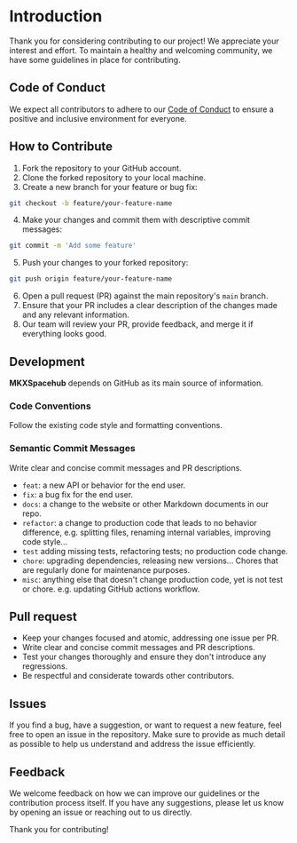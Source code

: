 # Introduction

Thank you for considering contributing to our project! We appreciate your interest and effort. To maintain a healthy and welcoming community, we have some guidelines in place for contributing.

## Code of Conduct

We expect all contributors to adhere to our [Code of Conduct](../community/code-of-conduct) to ensure a positive and inclusive environment for everyone.

## How to Contribute

1. Fork the repository to your GitHub account.
2. Clone the forked repository to your local machine.
3. Create a new branch for your feature or bug fix:

```bash
git checkout -b feature/your-feature-name
```
4. Make your changes and commit them with descriptive commit messages:


```bash
git commit -m 'Add some feature'
```
5. Push your changes to your forked repository:

```bash
git push origin feature/your-feature-name
```

6. Open a pull request (PR) against the main repository's `main` branch.
7. Ensure that your PR includes a clear description of the changes made and any relevant information.
8. Our team will review your PR, provide feedback, and merge it if everything looks good.

## Development

**MKXSpacehub** depends on GitHub as its main source of information. 

### Code Conventions

Follow the existing code style and formatting conventions.


### Semantic Commit Messages

Write clear and concise commit messages and PR descriptions.

- `feat`: a new API or behavior for the end user.
- `fix`: a bug fix for the end user.
- `docs`: a change to the website or other Markdown documents in our repo.
- `refactor`: a change to production code that leads to no behavior difference, e.g. splitting files, renaming internal variables, improving code style...
- `test` adding missing tests, refactoring tests; no production code change.
- `chore`: upgrading dependencies, releasing new versions... Chores that are regularly done for maintenance purposes.
- `misc`: anything else that doesn't change production code, yet is not test or chore. e.g. updating GitHub actions workflow.

## Pull request

- Keep your changes focused and atomic, addressing one issue per PR.
- Write clear and concise commit messages and PR descriptions.
- Test your changes thoroughly and ensure they don't introduce any regressions.
- Be respectful and considerate towards other contributors.

## Issues

If you find a bug, have a suggestion, or want to request a new feature, feel free to open an issue in the repository. Make sure to provide as much detail as possible to help us understand and address the issue efficiently.

## Feedback

We welcome feedback on how we can improve our guidelines or the contribution process itself. If you have any suggestions, please let us know by opening an issue or reaching out to us directly.

Thank you for contributing!